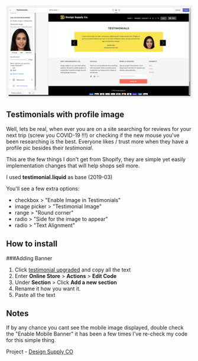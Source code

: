 ![Project_02](https://github.com/taftera/shopify/blob/master/testimonials/testimonials%20w%20image/gh-display_02.jpg)

Testimonials with profile image
------

Well, lets be real, when ever you are on a site searching for reviews for your next trip (screw you COVID-19 !!!) or checking if the new mouse you've been researching is the best. Everyone likes / trust more when they have a profile pic besides their *testimonial*.

This are the few things I don't get from Shopify, they are simple yet easily implementation changes that will help shops sell more.

I used **testimonial.liquid** as base (2019-03)

You'll see a few extra options:
+ checkbox > "Enable Image in Testimonials"
+ image picker > "Testimonial Image"
+ range > "Round corner"
+ radio > "Side for the image to appear"
+ radio > "Text Alignment"

How to install
------

###Adding Banner
1. Click [testimonial upgraded](https://github.com/taftera/shopify/blob/master/testimonials/testimonials%20w%20image/section/testimonials-upgraded.liquid) and copy all the text
2. Enter **Online Store** > **Actions** > **Edit Code**
3. Under **Section** > Click **Add a new section**
4. Rename it how you want it.
5. Paste all the text

Notes
------
If by any chance you cant see the mobile image displayed, double check the "Enable Mobile Banner" it has been a few times I've re-check my code for this simple thing.

Project - [Design Supply CO](https://designsupply-co.myshopify.com)
